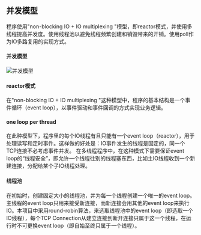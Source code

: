 并发模型
---
程序使用"non-blocking  IO + IO multiplexing "模型，即reactor模式，并使用多线程提高并发度。使用线程池以避免线程频繁创建和销毁带来的开销。使用poll作为IO多路复用的实现方式。
#### 并发模型
![并发模型](https://raw.githubusercontent.com/wuxdzju/sumer/fixb/imag/%E5%B9%B6%E5%8F%91%E6%A8%A1%E5%9E%8B.png) 
#### reactor模式
在"non-blocking  IO + IO multiplexing "这种模型中，程序的基本结构是一个事件循环（event loop），以事件驱动和事件回调的方式实现业务逻辑。

#### one loop per thread
在此种模型下，程序里的每个IO线程有且只能有一个event loop（reactor），用于处理读写和定时事件。这样做的好处是：IO事件发生的线程是固定的，同一个TCP连接不必考虑事件并发。
在多线程程序中，在这种模式下需要保证event loop的“线程安全”，即允许一个线程往别的线程塞东西，比如主IO线程收到一个新建连接，分配给某个子IO线程处理。

#### 线程池
在初始时，创建固定大小的线程池，并为每一个线程创建一个唯一的event loop。主线程的event loop只用来接受新连接，而新连接会用其他的event loop来执行IO。本项目中采用round-robin算法，来选取线程池中的event loop（即选取一个IO线程），每个TCP Connection从建立连接到断开连接只属于这一个线程，在运行时不可更换event loop（即自始至终只属于一个线程）。

